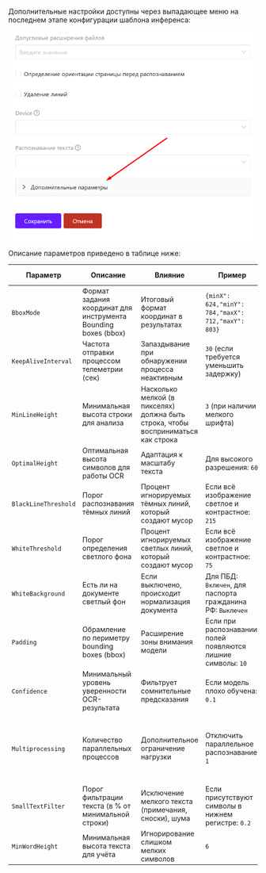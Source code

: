Дополнительные настройки доступны через выпадающее меню на последнем этапе конфигурации шаблона инференса: 

![image.png](/.attachments/image-bcb2b654-9f0d-4d0b-b9b5-0c323a8e759d.png)

Описание параметров приведено в таблице ниже:

| Параметр | Описание | Влияние | Пример | Значение по умолчанию | Комментарий |
|----------|----------|---------|--------------|------------------------| ---- |
| `BboxMode` | Формат задания координат для инструмента Bounding boxes (bbox) | Итоговый формат координат в результатах | `{minX": 624,"minY": 784,"maxX": 712,"maxY": 803}` | Не задано, соответствует: `0` (XYXY_ABS) | 
| `KeepAliveInterval` | Частота отправки процессом телеметрии (сек) | Запаздывание при обнаружении процесса неактивным | `30` (если требуется уменьшить задержку) | `60` | 
| `MinLineHeight` | Минимальная высота строки для анализа | Насколько мелкой (в пикселях) должна быть строка, чтобы восприниматься как строка | `3` (при наличии мелкого шрифта) | `8` | 
| `OptimalHeight` | Оптимальная высота символов для работы OCR | Адаптация к масштабу текста | Для высокого разрешения: `60` | `35` | 
| `BlackLineThreshold` | Порог распознавания тёмных линий | Процент игнорируемых тёмных линий, который создают мусор | Если всё изображение светлое и контрастное: `215` | `75` |
| `WhiteThreshold` | Порог определения светлого фона | Процент игнорируемых светлых линий, который создают мусор | Если всё изображение светлое и контрастное: `75`| `215` | Игнорируется |
| `WhiteBackground` | Есть ли на документе светлый фон | Если выключено, происходит нормализация документа | Для ПБД: `Включен`, для паспорта гражданина РФ: `Выключен` | `Выключен` |
| `Padding` | Обрамление по периметру bounding boxes (bbox) | Расширение зоны внимания модели | Если при распознавании полей появляются лишние символы: `10` |`15` |
| `Confidence` | Минимальный уровень уверенности OCR-результата | Фильтрует сомнительные предсказания | Если модель плохо обучена: `0.1` | `0.45` |
| `Multiprocessing` | Количество параллельных процессов | Дополнительное ограничение нагрузки | Отключить параллельное распознавание: `1` | `Не задано` | По-умолчанию ограничено по формула 0.5n - 1, где n - кол-во ядер ЦПУ. Если указать значение выше, будет проигнорировано |
| `SmallTextFilter` | Порог фильтрации текста (в % от минимальной строки) | Исключение мелкого текста (примечания, сноски), шума | Если присутствуют символы в нижнем регистре: `0.2` | `0.55` |
| `MinWordHeight` | Минимальная высота текста для учёта | Игнорирование слишком мелких символов | `6` | `8` |
